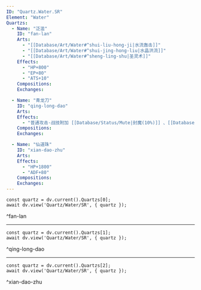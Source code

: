 ```yaml
---
ID: "Quartz.Water.SR"
Element: "Water"
Quartzs:
  - Name: "泛滥"
    ID: "fan-lan"
    Arts:
      - "[[Database/Art/Water#^shui-liu-hong-ji|水流轰击]]"
      - "[[Database/Art/Water#^shui-jing-hong-liu|水晶洪流]]"
      - "[[Database/Art/Water#^sheng-ling-shu|圣灵术]]"
    Effects:
      - "HP+800"
      - "EP+80"
      - "ATS+10"
    Compositions:
    Exchanges:

  - Name: "青龙刀"
    ID: "qing-long-dao"
    Arts:
    Effects:
      - "普通攻击·战技附加 [[Database/Status/Mute|封魔(10%)]] 、[[Database/Status/Freeze|冻结(10%)]]"
    Compositions:
    Exchanges:

  - Name: "仙道珠"
    ID: "xian-dao-zhu"
    Arts:
    Effects:
      - "HP+1800"
      - "ADF+80"
    Compositions:
    Exchanges:
---
```

```dataviewjs
const quartz = dv.current().Quartzs[0];
await dv.view('Quartz/Water/SR', { quartz });
```
^fan-lan

---

```dataviewjs
const quartz = dv.current().Quartzs[1];
await dv.view('Quartz/Water/SR', { quartz });
```
^qing-long-dao

---

```dataviewjs
const quartz = dv.current().Quartzs[2];
await dv.view('Quartz/Water/SR', { quartz });
```
^xian-dao-zhu